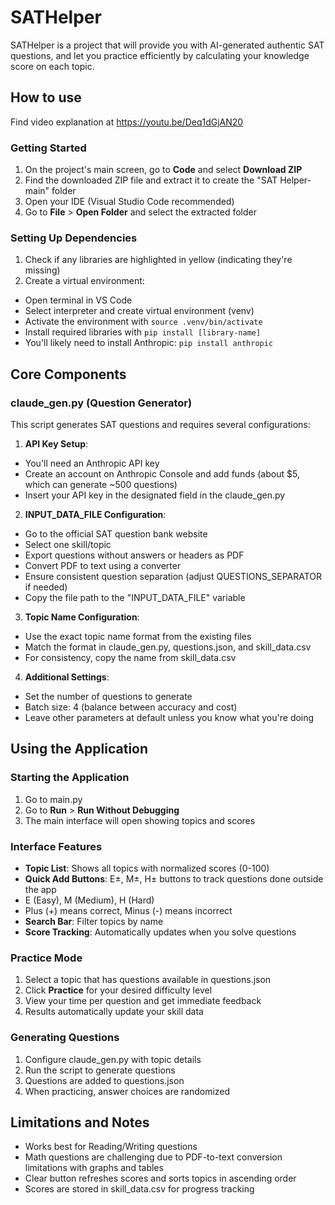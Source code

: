 # SATHelper
SATHelper is a project that will provide you with AI-generated authentic SAT questions, and let you practice efficiently by calculating your knowledge score on each topic.

## How to use
Find video explanation at https://youtu.be/Deq1dGjAN20
### Getting Started
1. On the project's main screen, go to **Code** and select **Download ZIP**
2. Find the downloaded ZIP file and extract it to create the "SAT Helper-main" folder
3. Open your IDE (Visual Studio Code recommended)
4. Go to **File** > **Open Folder** and select the extracted folder

### Setting Up Dependencies
1. Check if any libraries are highlighted in yellow (indicating they're missing)
2. Create a virtual environment:
  - Open terminal in VS Code
  - Select interpreter and create virtual environment (venv)
  - Activate the environment with `source .venv/bin/activate`
  - Install required libraries with `pip install [library-name]`
  - You'll likely need to install Anthropic: `pip install anthropic`

## Core Components

### claude_gen.py (Question Generator)
This script generates SAT questions and requires several configurations:

1. **API Key Setup**:
  - You'll need an Anthropic API key
  - Create an account on Anthropic Console and add funds (about $5, which can generate ~500 questions)
  - Insert your API key in the designated field in the claude_gen.py

2. **INPUT_DATA_FILE Configuration**:
  - Go to the official SAT question bank website
  - Select one skill/topic
  - Export questions without answers or headers as PDF
  - Convert PDF to text using a converter
  - Ensure consistent question separation (adjust QUESTIONS_SEPARATOR if needed)
  - Copy the file path to the "INPUT_DATA_FILE" variable

3. **Topic Name Configuration**:
  - Use the exact topic name format from the existing files
  - Match the format in claude_gen.py, questions.json, and skill_data.csv
  - For consistency, copy the name from skill_data.csv

4. **Additional Settings**:
  - Set the number of questions to generate
  - Batch size: 4 (balance between accuracy and cost)
  - Leave other parameters at default unless you know what you're doing

## Using the Application

### Starting the Application
1. Go to main.py
2. Go to **Run** > **Run Without Debugging**
3. The main interface will open showing topics and scores

### Interface Features
- **Topic List**: Shows all topics with normalized scores (0-100)
- **Quick Add Buttons**: E±, M±, H± buttons to track questions done outside the app
 - E (Easy), M (Medium), H (Hard)
 - Plus (+) means correct, Minus (-) means incorrect
- **Search Bar**: Filter topics by name
- **Score Tracking**: Automatically updates when you solve questions

### Practice Mode
1. Select a topic that has questions available in questions.json
2. Click **Practice** for your desired difficulty level
4. View your time per question and get immediate feedback
5. Results automatically update your skill data

### Generating Questions
1. Configure claude_gen.py with topic details
2. Run the script to generate questions
3. Questions are added to questions.json
4. When practicing, answer choices are randomized

## Limitations and Notes
- Works best for Reading/Writing questions
- Math questions are challenging due to PDF-to-text conversion limitations with graphs and tables
- Clear button refreshes scores and sorts topics in ascending order
- Scores are stored in skill_data.csv for progress tracking
